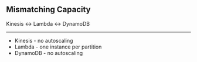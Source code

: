 ## Mismatching Capacity

Kinesis &harr; Lambda &harr; DynamoDB

<hr/>

- Kinesis - no autoscaling
- Lambda - one instance per partition
- DynamoDB - no autoscaling
